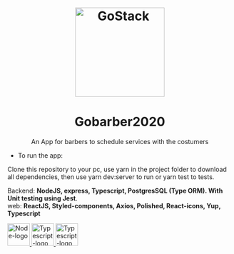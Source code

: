 <h1 align="center">
	<img alt="GoStack" src="https://res.cloudinary.com/dun9eiybb/image/upload/v1598985684/Gobarber2020/logo_hq6tkv.svg" width="200px" />
</h1>
  
<h1 align="center"> Gobarber2020 </h1>

<p align="center"> An App for barbers to schedule services with the costumers </p>

- To run the app:

Clone this repository to your pc, use yarn in the project folder to download all dependencies, then use yarn dev:server to run or yarn test to tests.

Backend: **NodeJS, express, Typescript, PostgresSQL (Type ORM). With Unit testing using Jest**.
<br />
web: **ReactJS, Styled-components, Axios, Polished, React-icons, Yup, Typescript**

<div>
  <a href="https://nodejs.org/en/">
    <img alt="Node-logo" src="https://res.cloudinary.com/dun9eiybb/image/upload/v1598985122/Gobarber2020/Techs/node-dot-js_kbtbm7.svg" width=50 />
  </a>
  <a href="https://github.com/microsoft/TypeScript">
    <img alt="Typescript-logo" src="https://res.cloudinary.com/dun9eiybb/image/upload/v1598985122/Gobarber2020/Techs/typescript_shsw5z.svg" width=50/>
  </a>
  <a href="https://reactjs.org/">
    <img alt="Typescript-logo" src="https://res.cloudinary.com/dun9eiybb/image/upload/v1598986080/Gobarber2020/Techs/react_il0wrt.svg" width=50/>
  </a>
</div>
